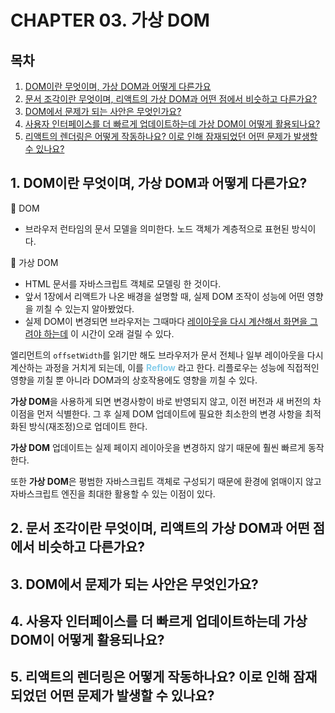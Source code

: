 # CHAPTER 03. 가상 DOM

## 목차

1. [DOM이란 무엇이며, 가상 DOM과 어떻게 다른가요](#1-dom이란-무엇이며-가상-dom과-어떻게-다른가요)
2. [문서 조각이란 무엇이며, 리액트의 가상 DOM과 어떤 점에서 비슷하고 다른가요?](#2-문서-조각이란-무엇이며-리액트의-가상-dom과-어떤-점에서-비슷하고-다른가요)
3. [DOM에서 문제가 되는 사안은 무엇인가요?](#3-dom에서-문제가-되는-사안은-무엇인가요)
4. [사용자 인터페이스를 더 빠르게 업데이트하는데 가상 DOM이 어떻게 활용되나요?](#4-사용자-인터페이스를-더-빠르게-업데이트하는데-가상-dom이-어떻게-활용되나요)
5. [리액트의 렌더링은 어떻게 작동하나요? 이로 인해 잠재되었던 어떤 문제가 발생할 수 있나요?](#5-리액트의-렌더링은-어떻게-작동하나요-이로-인해-잠재되었던-어떤-문제가-발생할-수-있나요)

## 1. DOM이란 무엇이며, 가상 DOM과 어떻게 다른가요?

📌 DOM
- 브라우저 런타임의 문서 모델을 의미한다. 노드 객체가 계층적으로 표현된 방식이다.

📌 가상 DOM
- HTML 문서를 자바스크립트 객체로 모델링 한 것이다.
- 앞서 1장에서 리액트가 나온 배경을 설명할 때, 실제 DOM 조작이 성능에 어떤 영향을 끼칠 수 있는지 알아봤었다.
- 실제 DOM이 변경되면 브라우저는 그때마다 <u>레이아웃을 다시 계산해서 화면을 그려야 하는데</u> 이 시간이 오래 걸릴 수 있다.

엘리먼트의 `offsetWidth`를 읽기만 해도 브라우저가 문서 전체나 일부 레이아웃을 다시 계산하는 과정을 거치게 되는데, 이를 <span style="color: skyblue; font-weight: bold;">Reflow</span> 라고 한다.
리플로우는 성능에 직접적인 영향을 끼칠 뿐 아니라 DOM과의 상호작용에도 영향을 끼칠 수 있다.

**가상 DOM**을 사용하게 되면 변경사항이 바로 반영되지 않고, 이전 버전과 새 버전의 차이점을 먼저 식별한다. 그 후 실제 DOM 업데이트에 필요한 최소한의 변경 사항을 최적화된 방식(재조정)으로 업데이트 한다.

**가상 DOM** 업데이트는 실제 페이지 레이아웃을 변경하지 않기 때문에 훨씬 빠르게 동작한다.

또한 **가상 DOM**은 평범한 자바스크립트 객체로 구성되기 때문에 환경에 얽매이지 않고 자바스크립트 엔진을 최대한 활용할 수 있는 이점이 있다.

## 2. 문서 조각이란 무엇이며, 리액트의 가상 DOM과 어떤 점에서 비슷하고 다른가요?



## 3. DOM에서 문제가 되는 사안은 무엇인가요?



## 4. 사용자 인터페이스를 더 빠르게 업데이트하는데 가상 DOM이 어떻게 활용되나요?


## 5. 리액트의 렌더링은 어떻게 작동하나요? 이로 인해 잠재되었던 어떤 문제가 발생할 수 있나요?